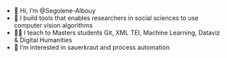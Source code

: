 - 👋 Hi, I’m @Segolene-Albouy
- 🔧 I build tools that enables researchers in social sciences to use computer vision algorithms
- 👩‍🏫 I teach to Masters students Git, XML TEI, Machine Learning, Dataviz & Digital Humanities
- 👀 I’m interested in sauerkraut and process automation

